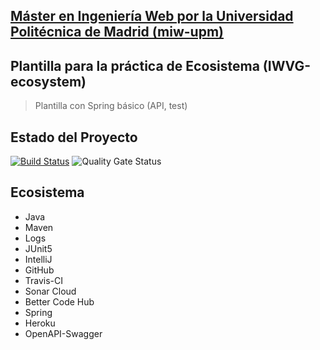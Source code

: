 ## [Máster en Ingeniería Web por la Universidad Politécnica de Madrid (miw-upm)](http://miw.etsisi.upm.es)
## Plantilla para la práctica de Ecosistema (IWVG-ecosystem)
> Plantilla con Spring básico (API, test) 

## Estado del Proyecto
[![Build Status](https://travis-ci.com/gusguma/iwvg-ecosystem-demo.svg?branch=develop)](https://travis-ci.com/gusguma/iwvg-ecosystem-demo)
![Quality Gate Status](https://sonarcloud.io/api/project_badges/measure?project=es.upm.miw%3Aiwvg-ecosystem-demo&metric=alert_status)



## Ecosistema
* Java
* Maven
* Logs
* JUnit5
* IntelliJ
* GitHub
* Travis-CI
* Sonar Cloud
* Better Code Hub
* Spring
* Heroku
* OpenAPI-Swagger
